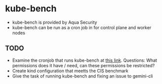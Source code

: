 # kube-bench
- kube-bench is provided by Aqua Security
- kube-bench can be run as a cron job in for control plane and worker nodes

## TODO
- Examine the cronjob that runs kube-bench at [this link](https://raw.githubusercontent.com/aquasecurity/kube-bench/main/job-master.yaml). Questions: What permissions does it have / need, can these permissions be restricted?
- Create kind configuration that meetts the CIS benchmark
- Give the task of running kube-bench and fixing an issue to gemini-cli
